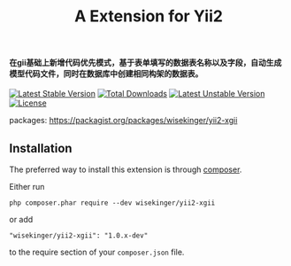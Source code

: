 <p align="center">
    <h1 align="center">A Extension for Yii2</h1>
    <br>
    <h4>在gii基础上新增代码优先模式，基于表单填写的数据表名称以及字段，自动生成模型代码文件，同时在数据库中创建相同构架的数据表。</h4>
</p>

[![Latest Stable Version](https://poser.pugx.org/wisekinger/yii2-xgii/v/stable)](https://packagist.org/packages/wisekinger/yii2-xgii)
[![Total Downloads](https://poser.pugx.org/wisekinger/yii2-xgii/downloads)](https://packagist.org/packages/wisekinger/yii2-xgii)
[![Latest Unstable Version](https://poser.pugx.org/wisekinger/yii2-xgii/v/unstable)](https://packagist.org/packages/wisekinger/yii2-xgii)
[![License](https://poser.pugx.org/wisekinger/yii2-xgii/license)](https://packagist.org/packages/wisekinger/yii2-xgii)


packages:
https://packagist.org/packages/wisekinger/yii2-xgii

Installation
------------

The preferred way to install this extension is through [composer](http://getcomposer.org/download/).

Either run

```
php composer.phar require --dev wisekinger/yii2-xgii
```

or add

```
"wisekinger/yii2-xgii": "1.0.x-dev"
```

to the require section of your `composer.json` file.
